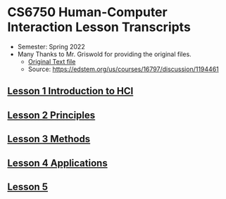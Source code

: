 # CS6750 Human-Computer Interaction Lesson Transcripts

- Semester: Spring 2022
- Many Thanks to Mr. Griswold for providing the original files.
  - [Original Text file](./original-source-files/LessonTranscipts.txt)
  - Source: https://edstem.org/us/courses/16797/discussion/1194461

## [Lesson 1 Introduction to HCI](./1/)

## [Lesson 2 Principles](./2/)

## [Lesson 3 Methods](./3/)

## [Lesson 4 Applications](./4/)

## [Lesson 5](./5/)
